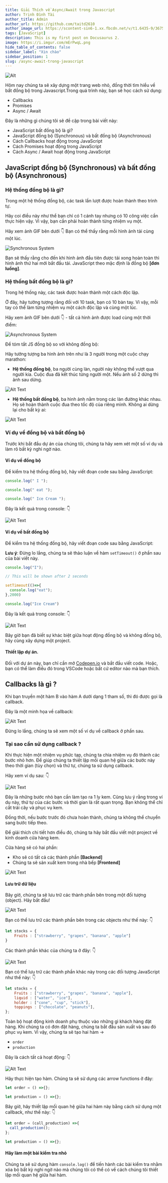 ```yaml
---
title: Giải Thích về Async/Await trong Javascript
author: Trịnh Đình Tài
author_title: Admin
author_url: https://github.com/taitd2610
author_image_url: https://scontent-sin6-1.xx.fbcdn.net/v/t1.6435-9/36756866_226907771464364_2771393154585198592_n.jpg?_nc_cat=101&ccb=1-3&_nc_sid=09cbfe&_nc_ohc=MGgQs4UzM5EAX-5FQaR&_nc_ht=scontent-sin6-1.xx&oh=24342e3e97bc53311a628434d6667de7&oe=60DCA347
tags: [JavaScript]
description: This is my first post on Docusaurus 2.
image: https://i.imgur.com/mErPwqL.png
hide_table_of_contents: false
sidebar_label: "Xin chào"
sidebar_position: 1
slug: /async-await-trong-javascript
---
```


![Alt](https://codelearn.io/Upload/Blog/asyncawait-trong-javascript-63741267332.9522.jpg)

Hôm nay chúng ta sẽ xây dựng một trang web nhỏ, đồng thời tìm hiểu về bất đồng bộ trong Javascript.Trong quá trình này, bạn sẽ học cách sử dụng:  

- Callbacks
- Promises
- Async / Await

Đây là những gì chúng tôi sẽ đề cập trong bài viết này:

- JavaScript bất đồng bộ là gì? 
- JavaScript đồng bộ (Synchronous) và bất đồng bộ (Asynchronous) 
- Cách Callbacks hoạt động trong JavaScript
- Cách Promises hoạt động trong JavaScript
- Cách Async / Await hoạt động trong JavaScript

## JavaScript đồng bộ (Synchronous) và bất đồng bộ (Asynchronous)
### Hệ thống đồng bộ là gì?
Trong một hệ thống đồng bộ, các task lần lượt được hoàn thành theo trình tự.  

Hãy coi điều này như thể bạn chỉ có 1 cánh tay nhưng có 10 công việc cần thực hiện vậy. Vì vậy, bạn cần phải hoàn thành từng nhiệm vụ một.  

Hãy xem ảnh GIF bên dưới 👇 Bạn có thể thấy rằng mỗi hình ảnh tải cùng một lúc.

![Synchronous System](https://media.giphy.com/media/ICIS16DkE9qB9HVxtq/giphy.gif)  

Bạn sẽ thấy rằng cho đến khi hình ảnh đầu tiên được tải xong hoàn toàn thì hình ảnh thứ hai mới bắt đầu tải. JavaScript theo mặc định là đồng bộ **[đơn luồng]**. 

### Hệ thống bất đồng bộ là gì?
Trong hệ thống này, các task được hoàn thành một cách độc lập.  

Ở đây, hãy tưởng tượng rằng đối với 10 task, bạn có 10 bàn tay. Vì vậy, mỗi tay có thể làm từng nhiệm vụ một cách độc lập và cùng một lúc.  

Hãy xem ảnh GIF bên dưới 👇 - tất cả hình ảnh được load cùng một thời điểm:

![Asynchronous System](https://media.giphy.com/media/MMDnmJnE7uhX6KtcKc/giphy.gif)  

Để tóm tắt JS đồng bộ so với không đồng bộ:

Hãy tưởng tượng ba hình ảnh trên như là 3 người trong một cuộc chạy marathon:

- **Hệ thống đồng bộ**, ba người cùng làn,  người này không thể vượt qua người kia. Cuộc đua đã kết thúc từng người một. Nếu ảnh số 2 dừng thì ảnh sau dừng.

![Alt Text](https://dev-to-uploads.s3.amazonaws.com/uploads/articles/w1r9y4ghhq0t8wjb1u9h.png)  

- **Hệ thống bất đồng bộ**, ba hình ảnh nằm trong các làn đường khác nhau. Họ sẽ hoàn thành cuộc đua theo tốc độ của riêng mình. Không ai dừng lại cho bất kỳ ai:

![Alt Text](https://dev-to-uploads.s3.amazonaws.com/uploads/articles/ehknx5shc4orh32s0ktk.png)  

### Ví dụ về đồng bộ và bất đồng bộ

Trước khi bắt đầu dự án của chúng tôi, chúng ta hãy xem xét một số ví dụ và làm rõ bất kỳ nghi ngờ nào.

#### Ví dụ về đồng bộ
Để kiểm tra hệ thống đồng bộ, hãy viết đoạn code sau bằng JavaScript:

```js
console.log(" I ");

console.log(" eat ");

console.log(" Ice Cream ");
```

Đây là kết quả trong console: 👇  

![Alt Text](https://dev-to-uploads.s3.amazonaws.com/uploads/articles/54izy7zyo52j2z6netls.png) 

#### Ví dụ về bất đồng bộ

Để kiểm tra hệ thống đồng bộ, hãy viết đoạn code sau bằng JavaScript:

**Lưu ý**: Đừng lo lắng, chúng ta sẽ thảo luận về hàm `setTimeout()` ở phần sau của bài viết này.

```js
console.log("I");

// This will be shown after 2 seconds

setTimeout(()=>{
  console.log("eat");
},2000)

console.log("Ice Cream")
```

Đây là kết quả trong console: 👇  

![Alt Text](https://dev-to-uploads.s3.amazonaws.com/uploads/articles/o44c2t0r7bknkadoumgx.png) 

Bây giờ bạn đã biết sự khác biệt giữa hoạt động đồng bộ và không đồng bộ, hãy cùng xây dựng một project.

#### Thiết lập dự án.
Đối với dự án này, bạn chỉ cần mở [Codepen.io](https://codepen.io/) và bắt đầu viết code. Hoặc, bạn có thể làm điều đó trong VSCode hoặc bất cứ editor nào mà bạn thích.  

## Callbacks là gì ?
Khi bạn truyền một hàm B vào hàm A dưới dạng 1 tham số, thì đó được gọi là callback. 

Đây là một minh họa về callback:

![Alt Text](https://dev-to-uploads.s3.amazonaws.com/uploads/articles/uz3pl56lmoc2pq7wzi2s.png) 

Đừng lo lắng, chúng ta sẽ xem một số ví dụ về callback ở phần sau.

### Tại sao cần sử dụng callback ?

Khi thực hiện một nhiệm vụ phức tạp, chúng ta chia nhiệm vụ đó thành các bước nhỏ hơn. Để giúp chúng ta thiết lập mối quan hệ giữa các bước này theo thời gian (tùy chọn) và thứ tự, chúng ta sử dụng callback.  

Hãy xem ví dụ sau: 👇  

![Alt Text](https://dev-to-uploads.s3.amazonaws.com/uploads/articles/o05q7ortgctx2oeyntfn.png)  

Đây là những bước nhỏ bạn cần làm tạo ra 1 ly kem. Cũng lưu ý rằng trong ví dụ này, thứ tự của các bước và thời gian là rất quan trọng. Bạn không thể chỉ cắt trái cây và phục vụ kem.  

Đồng thời, nếu bước trước đó chưa hoàn thành, chúng ta không thể chuyển sang bước tiếp theo.

Để giải thích chi tiết hơn điều đó, chúng ta hãy bắt đầu viết một project về kinh doanh cửa hàng kem.

Cửa hàng sẽ có hai phần:  

- Kho sẽ có tất cả các thành phần **[Backend]** 
- Chúng ta sẽ sản xuất kem trong nhà bếp **[Frontend]**

![Alt Text](https://dev-to-uploads.s3.amazonaws.com/uploads/articles/i69bws707m5rvsj34i9o.png)  

#### Lưu trữ dữ liệu

Bây giờ, chúng ta sẽ lưu trữ các thành phần bên trong một đối tượng (object). Hãy bắt đầu!  

![Alt Text](https://dev-to-uploads.s3.amazonaws.com/uploads/articles/ihezrht8dgg9xn8lm2k9.png)  

Bạn có thể lưu trữ các thành phần bên trong các objects như thế này: 👇  

```js
let stocks = {
    Fruits : ["strawberry", "grapes", "banana", "apple"]
}
```  

Các thành phần khác của chúng ta ở đây: 👇  

![Alt Text](https://dev-to-uploads.s3.amazonaws.com/uploads/articles/6dcwr770l0ubupv0r2gj.png)  

Bạn có thể lưu trữ các thành phần khác này trong các đối tượng JavaScript như thế này: 👇  

```js
let stocks = {
    Fruits : ["strawberry", "grapes", "banana", "apple"],
    liquid : ["water", "ice"],
    holder : ["cone", "cup", "stick"],
    toppings : ["chocolate", "peanuts"],
};
```  

Toàn bộ hoạt động kinh doanh phụ thuộc vào những gì khách hàng đặt hàng. Khi chúng ta có đơn đặt hàng, chúng ta bắt đầu sản xuất và sau đó phục vụ kem. Vì vậy, chúng ta sẽ tạo hai hàm ->  

- `order`
- `production`  

Đây là cách tất cả hoạt động: 👇  

![Alt Text](https://dev-to-uploads.s3.amazonaws.com/uploads/articles/r8h8ra9wor8cs3dgddpb.png)  

Hãy thực hiện tạo hàm. Chúng ta sẽ sử dụng các arrow functions ở đây:  

```js
let order = () =>{};

let production = () =>{};
```  

Bây giờ, hãy thiết lập mối quan hệ giữa hai hàm này bằng cách sử dụng một callback, như thế này: 👇  

```js
let order = (call_production) =>{
  call_production();
};

let production = () =>{};
```  

#### Hãy làm một bài kiểm tra nhỏ

Chúng ta sẽ sử dụng hàm `console.log()` để tiến hành các bài kiểm tra nhằm xóa bỏ bất kỳ nghi ngờ nào mà chúng tôi có thể có về cách chúng tôi thiết lập mối quan hệ giữa hai hàm.